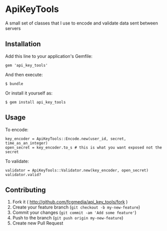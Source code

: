 # ApiKeyTools

A small set of classes that I use to encode and validate data sent between servers

## Installation

Add this line to your application's Gemfile:

    gem 'api_key_tools'

And then execute:

    $ bundle

Or install it yourself as:

    $ gem install api_key_tools

## Usage

To encode:

    key_encoder = ApiKeyTools::Encode.new(user_id, secret, time_as_an_integer)
    open_secret = key_encoder.to_s # this is what you want exposed not the secret

To validate:

    validator = ApiKeyTools::Validator.new(key_encoder, open_secret)
    validator.valid?


## Contributing

1. Fork it ( http://github.com/fcgmedia/api_key_tools/fork )
2. Create your feature branch (`git checkout -b my-new-feature`)
3. Commit your changes (`git commit -am 'Add some feature'`)
4. Push to the branch (`git push origin my-new-feature`)
5. Create new Pull Request
